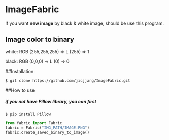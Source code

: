 ImageFabric
===
If you want **new image** by black & white image, should be use this program.

## Image color to binary
white: RGB (255,255,255) => L (255) => 1

black: RGB (0,0,0) => L (0) => 0


##Installation
```sh
$ git clone https://github.com/jicjjang/ImageFabric.git
```


##How to use

##### if you not have **Pillow** library, you can first
```sh
$ pip install Pillow
```

```python
from fabric import Fabric
fabric = Fabric("IMG_PATH/IMAGE.PNG")
fabric.create_saved_binary_to_image()
```